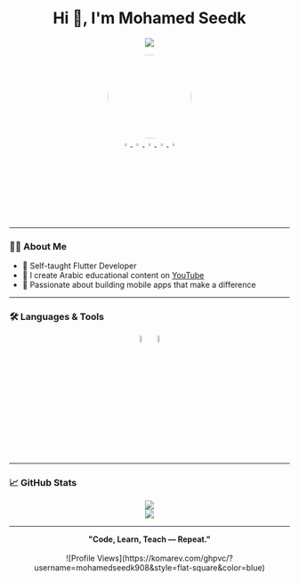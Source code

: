 <h1 align="center">Hi 👋, I'm Mohamed Seedk</h1>

<p align="center">
  <img src="https://readme-typing-svg.demolab.com?font=Fira+Code&pause=1000&width=435&lines=Flutter+Developer;Content+Creator+in+Arabic" />
</p>

<div align="center">
  <img src="https://avatars.githubusercontent.com/u/your-username" width="150" style="border-radius: 50%;" />
</div>

<div align="center">
  <a href="https://www.linkedin.com/in/mohamedseedk/">
    <img src="https://img.icons8.com/color/48/000000/linkedin.png" width="3.5%"/>
  </a>
  <a href="mailto:mohamedseedk908@gmail.com">
    <img src="https://img.icons8.com/fluent/48/000000/gmail.png" width="3.5%"/>
  </a>
  <a href="https://github.com/mohamedseedk908">
    <img src="https://img.icons8.com/fluent/48/000000/github.png" width="3.5%"/>
  </a>
  <a href="https://www.youtube.com/@mohamedsedyk">
    <img src="https://img.icons8.com/color/48/000000/youtube-play.png" width="3.5%"/>
  </a>
  <a href="https://your-cv-link.com">
    <img src="https://img.icons8.com/fluency/48/resume.png" width="3.5%" title="View My CV"/>
  </a>
</div>

---

### 👨‍💻 About Me

- 🧠 Self-taught Flutter Developer  
- 🎥 I create Arabic educational content on [YouTube](https://www.youtube.com/@mohamedsedyk)  
- 💼 Passionate about building mobile apps that make a difference  

---

### 🛠️ Languages & Tools

<p align="center">
  <img src="https://img.icons8.com/color/48/000000/dart.png" width="5.5%"/>
  <img src="https://img.icons8.com/color/48/000000/flutter.png" width="5.5%"/>
</p>

---

### 📈 GitHub Stats

<p align="center">
  <img src="https://github-readme-stats.vercel.app/api?username=mohamedseedk908&show_icons=true&theme=radical" />
  <br/>
  <img src="https://github-readme-streak-stats.herokuapp.com/?user=mohamedseedk908&theme=radical" />
</p>

---

<div align="center">
  <b>"Code, Learn, Teach — Repeat."</b>  
  <br/><br/>
  ![Profile Views](https://komarev.com/ghpvc/?username=mohamedseedk908&style=flat-square&color=blue)
</div>
